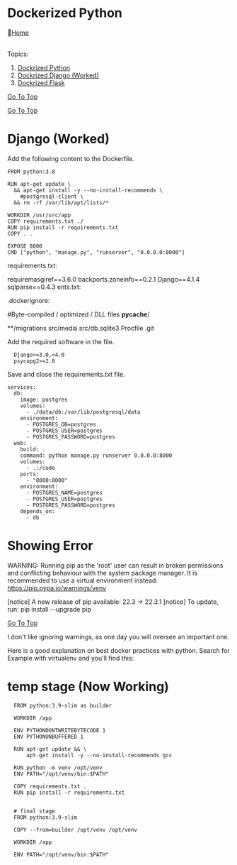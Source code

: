 # Dockerized Python
:link:[Home](all-file-links.md)     


<a name="top"></a>  
Topics: 

  1. [Dockrized Python](#doc_python)<br>
  2. [Dockrized Django (Worked)](#doc_django)<br>
  3. [Dockrized Flask](#doc_flash)<br>









[Go To Top](#top)
<a name="doc_python"></a>  



[Go To Top](#top)
<a name="doc_django"></a>  
# Django   (Worked)
Add the following content to the Dockerfile.

    FROM python:3.8

    RUN apt-get update \
      && apt-get install -y --no-install-recommends \
        #postgresql-client \
      && rm -rf /var/lib/apt/lists/*

    WORKDIR /usr/src/app
    COPY requirements.txt ./
    RUN pip install -r requirements.txt
    COPY . .

    EXPOSE 8000
    CMD ["python", "manage.py", "runserver", "0.0.0.0:8000"]


requirements.txt: 

  requiremasgiref==3.6.0
  backports.zoneinfo==0.2.1
  Django==4.1.4
  sqlparse==0.4.3
  ents.txt:


.dockerignore:

  #Byte-compiled / optimized / DLL files
  __pycache__/

  **/migrations
  src/media
  src/db.sqlite3
  Procfile
  .git













Add the required software in the file.

      Django>=3.0,<4.0
      psycopg2>=2.8

Save and close the requirements.txt file.


    services:
      db:
        image: postgres
        volumes:
          - ./data/db:/var/lib/postgresql/data
        environment:
          - POSTGRES_DB=postgres
          - POSTGRES_USER=postgres
          - POSTGRES_PASSWORD=postgres
      web:
        build: .
        command: python manage.py runserver 0.0.0.0:8000
        volumes:
          - .:/code
        ports:
          - "8000:8000"
        environment:
          - POSTGRES_NAME=postgres
          - POSTGRES_USER=postgres
          - POSTGRES_PASSWORD=postgres
        depends_on:
          - db


# Showing Error

WARNING: Running pip as the 'root' user can result in broken permissions and conflicting behaviour with the system package manager. It is recommended to use a virtual environment instead: https://pip.pypa.io/warnings/venv

[notice] A new release of pip available: 22.3 -> 22.3.1
[notice] To update, run: pip install --upgrade pip







[Go To Top](#top)
<a name="doc_flash"></a>  


I don't like ignoring warnings, as one day you will oversee an important one.

Here is a good explanation on best docker practices with python. Search for Example with virtualenv and you'll find this:

# temp stage (Now Working)

      FROM python:3.9-slim as builder

      WORKDIR /app

      ENV PYTHONDONTWRITEBYTECODE 1
      ENV PYTHONUNBUFFERED 1

      RUN apt-get update && \
          apt-get install -y --no-install-recommends gcc

      RUN python -m venv /opt/venv
      ENV PATH="/opt/venv/bin:$PATH"

      COPY requirements.txt .
      RUN pip install -r requirements.txt


      # final stage
      FROM python:3.9-slim

      COPY --from=builder /opt/venv /opt/venv

      WORKDIR /app

      ENV PATH="/opt/venv/bin:$PATH"














